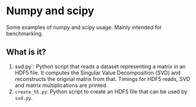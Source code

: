 # Numpy and scipy

Some examples of numpy and scipy usage.  Mainly intended for benchmarking.

## What is it?

1. svd.py`: Python script that reads a dataset representing a matrix in
  an HDF5 file.  It computes the Singular Value Decomposition (SVD) and
  reconstructs the original matrix from that.  Timings for HDF5 reads,
  SVD and matrix multiplications are printed.
1. `create_h5.py`: Python script to create an HDF5 file that can be used
   by `svd.py`.
